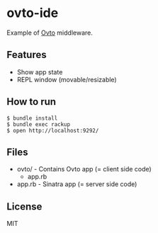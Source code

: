 # ovto-ide

Example of [Ovto](https://yhara.github.io/ovto) middleware.

## Features

- Show app state
- REPL window (movable/resizable)

## How to run

```
$ bundle install
$ bundle exec rackup
$ open http://localhost:9292/
```

## Files

- ovto/ - Contains Ovto app (= client side code)
  - app.rb
- app.rb - Sinatra app (= server side code)

## License

MIT
